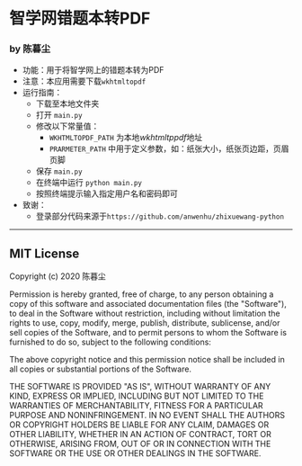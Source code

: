 # 智学网错题本转PDF
### by 陈暮尘

- 功能：用于将智学网上的错题本转为PDF
- 注意：本应用需要下载`wkhtmltopdf`
- 运行指南：
    - 下载至本地文件夹
    - 打开 `main.py`
    - 修改以下常量值：
        - `WKHTMLTOPDF_PATH` 为本地*wkhtmltppdf*地址
        - `PRARMETER_PATH` 中用于定义参数，如：纸张大小，纸张页边距，页眉页脚
    - 保存 `main.py`
    - 在终端中运行 `python main.py`
    - 按照终端提示输入指定用户名和密码即可
- 致谢：
    - 登录部分代码来源于`https://github.com/anwenhu/zhixuewang-python`

---

## MIT License
Copyright (c) 2020 陈暮尘

Permission is hereby granted, free of charge, to any person obtaining a copy
of this software and associated documentation files (the "Software"), to deal
in the Software without restriction, including without limitation the rights
to use, copy, modify, merge, publish, distribute, sublicense, and/or sell
copies of the Software, and to permit persons to whom the Software is
furnished to do so, subject to the following conditions:

The above copyright notice and this permission notice shall be included in all
copies or substantial portions of the Software.

THE SOFTWARE IS PROVIDED "AS IS", WITHOUT WARRANTY OF ANY KIND, EXPRESS OR
IMPLIED, INCLUDING BUT NOT LIMITED TO THE WARRANTIES OF MERCHANTABILITY,
FITNESS FOR A PARTICULAR PURPOSE AND NONINFRINGEMENT. IN NO EVENT SHALL THE
AUTHORS OR COPYRIGHT HOLDERS BE LIABLE FOR ANY CLAIM, DAMAGES OR OTHER
LIABILITY, WHETHER IN AN ACTION OF CONTRACT, TORT OR OTHERWISE, ARISING FROM,
OUT OF OR IN CONNECTION WITH THE SOFTWARE OR THE USE OR OTHER DEALINGS IN THE
SOFTWARE.
